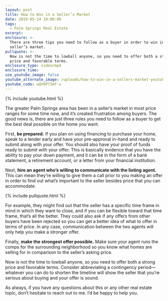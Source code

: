 ```yaml
---
layout: post
title: How to Win in a Seller’s Market
date: 2019-05-24 10:00:00
tags:
  - Palm Springs Real Estate
excerpt:
enclosure: >-
  There are three tips you need to follow as a buyer in order to win in a
  seller’s market.
pullquote: >-
  Now is not the time to lowball anyone, so you need to offer both a strong
  price and favorable terms.
enclosure_type: video/mp4
enclosure_time:
use_youtube_image: false
youtube_alternate_image: /uploads/how-to-win-in-a-sellers-market-youtube.jpg
youtube_code: wQV6P73mf-s
---
```


{% include youtube.html %}

The greater Palm Springs area has been in a seller’s market in most price ranges for some time now, and it’s created frustration among buyers. The good news is, there are just three rules you need to follow as a buyer to get the best deal possible on the home you want.

First, **be prepared.** If you plan on using financing to purchase your home, speak to a lender early and have your pre-approval in-hand and ready to submit along with your offer. You should also have your proof of funds ready to submit with your offer. This is basically evidence that you have the ability to pay your down payment, and it can be in the form of a bank statement, a retirement account, or a letter from your financial institution.

Next, **hire an agent who’s willing to communicate with the listing agent.** This can mean they’re willing to give them a call prior to you making an offer in order to find out what’s important to the seller besides price that you can accommodate.

{% include pullquote.html %}

For example, they might find out that the seller has a specific time frame in mind in which they want to close, and if you can be flexible toward that time frame, that’s all the better. They could also ask if any offers from other buyers have been rejected so you can get a better idea of what to offer in terms of price. In any case, communication between the two agents will only help you make a stronger offer.

Finally, **make the strongest offer possible.** Make sure your agent runs the comps for the surrounding neighborhood so you know what homes are selling for in comparison to the seller’s asking price.

Now is not the time to lowball anyone, so you need to offer both a strong price and favorable terms. Consider abbreviating a contingency period—whatever you can do to shorten the timeline will show the seller that you’re serious about buying and your offer is sound.

As always, if you have any questions about this or any other real estate topic, don’t hesitate to reach out to me. I’d be happy to help you.